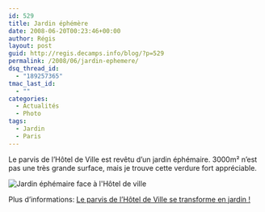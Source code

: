 ```yaml
---
id: 529
title: Jardin éphémère
date: 2008-06-20T00:23:46+00:00
author: Régis
layout: post
guid: http://regis.decamps.info/blog/?p=529
permalink: /2008/06/jardin-ephemere/
dsq_thread_id:
  - "189257365"
tmac_last_id:
  - ""
categories:
  - Actualités
  - Photo
tags:
  - Jardin
  - Paris
---
```

Le parvis de l&rsquo;Hôtel de Ville est revêtu d&rsquo;un jardin éphémaire. 3000m² n&rsquo;est pas une très grande surface, mais je trouve cette verdure fort appréciable.

![Jardin éphémaire face à l'Hôtel de ville](http://static.flickr.com/3065/2593262223_6dec5c753f.jpg?v=0)

Plus d&rsquo;informations: [Le parvis de l&rsquo;Hôtel de Ville se transforme en jardin !](http://www.paris.fr/portail/Parcs/Portal.lut?page_id=104&document_type_id=2&document_id=29370&portlet_id=11103)